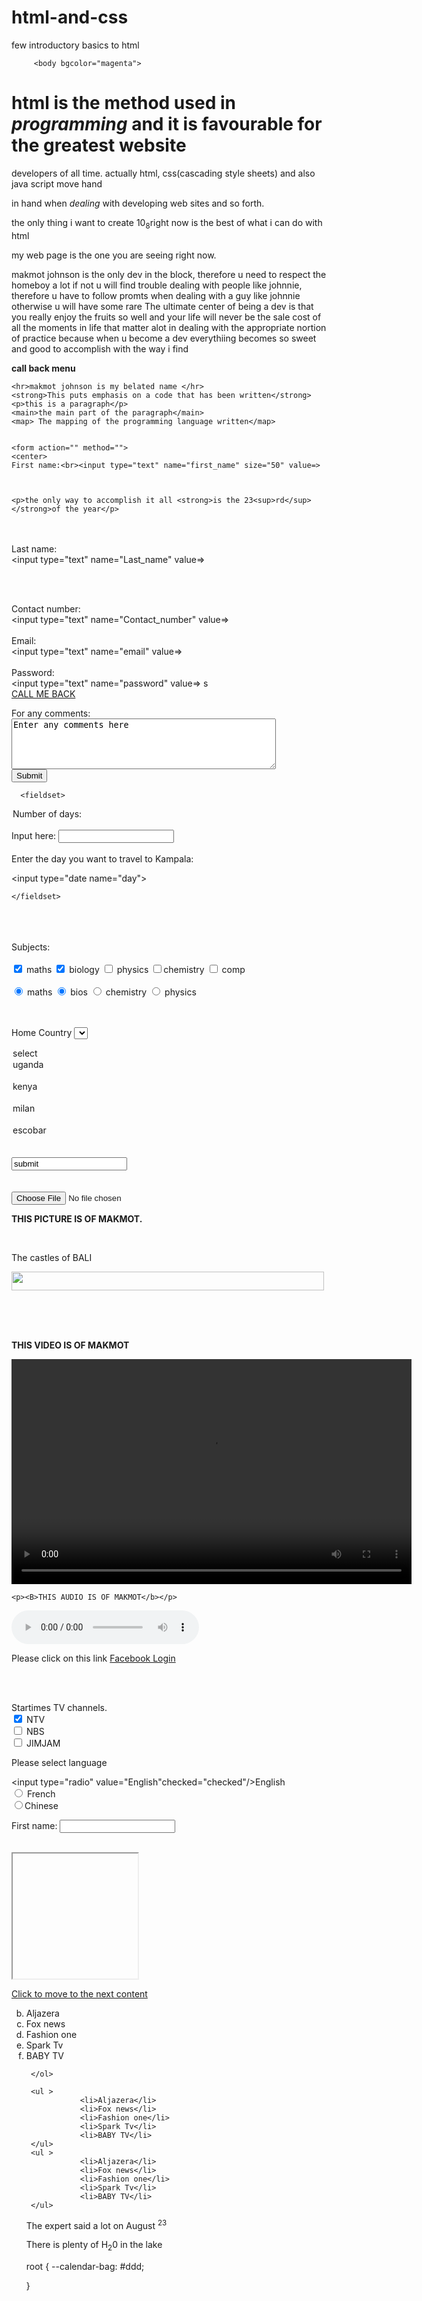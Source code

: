# html-and-css
few introductory basics to html

<!DOCTYPE html>
<html>
	 
<head> 
	 <meta charset="utf-8">
			  <title>my web page</title>
		 </head>

		 <body bgcolor="magenta">
 <h1>html is the <strong>method</strong> used in <em>programming</em> and it is favourable for the greatest website</h1> 
	  developers of all time. actually html, css(cascading style sheets) and also java script move hand 

in hand when <i>dealing</i> with developing web sites and so forth.
<p>the only thing i want to create 10<sub>8</sub>right now is the best of what i can do with html</p>

<p>
my web page is the one you are seeing right now.

</p>
<!--importance of the world rugby channel is simply applicable and the only way to accomplish it
is by over applying the available tools needed for the expodition of the available services in practice
never declare arrays in html independently available by the minister of education and sports in the brackets...-->


makmot johnson is the only dev in the block, therefore u need to respect the homeboy a lot if not u will find trouble dealing 
with people like johnnie, therefore u have to follow promts when dealing with a guy like johnnie otherwise u will 
have some rare <trouble class="">
	The ultimate center of being a dev is that you really enjoy the fruits so well and your 
	life will never be the sale cost of all the moments in life that matter alot in dealing with the appropriate 
	nortion of practice because when u become a dev everythiing becomes so sweet and good to accomplish with the way i find 
	
</trouble>
<p>
	<strong>call back menu</strong>
	
	<hr>makmot johnson is my belated name </hr>
	<strong>This puts emphasis on a code that has been written</strong>
	<p>this is a paragraph</p>
	<main>the main part of the paragraph</main>
	<map> The mapping of the programming language written</map>
	
	
	<form action="" method="">
	<center>
	First name:<br><input type="text" name="first_name" size="50" value=>
	
	
	
	<p>the only way to accomplish it all <strong>is the 23<sup>rd</sup></strong>of the year</p>
	

<br>  <br>
Last name:<br><input type="text" name="Last_name" value=>

<br>
<br>

Contact number:<br><input type="text" name="Contact_number" value=>
<br>
<br>
Email:<br><input type="text" name="email" value=>
<br>
<br>
Password:<br><input type="text" name="password" value=>
s<br>
<a href="make a call back.html"> CALL ME BACK</a>

</center>

<p>
For any comments:<br>
<textarea rows="5" cols="50" name="description">Enter any comments here </textarea>
<br>

<input type="Submit" name="Submit">
<br>

	  <fieldset>

<legend>Number of days:</legend>
<br>
 Input here:  <input type="number name="numdays min="30" max="50"> 
<br>
<br>
Enter the day you want to travel to Kampala:
	
<input type="date name="day">

	</fieldset> 
<br>
<br>
<br>
Subjects:
<br>
<br>
<input type="checkbox" name="maths" value="on" checked="yes"/> maths
<input type="checkbox" name="biology" value="on" checked="yes"/> biology
<input type="checkbox" name="physics" value="on" /> physics
<input type="checkbox" name="chemistry" value="on" />chemistry
<input type="checkbox" name="comp" value="on" /> comp

<br>
<br>
   <input type="radio" name="maths" value="on" checked="yes"/> maths
   <input type="radio" name="bios" value="on" checked="yes"/> bios
   <input type="radio" name="chemistry" valuea="on" /> chemistry
   <input type="radio" name="physics" value="on" /> physics

<br><br>
Home Country
<select name="dropdown">
<option value="select" selected>select</option>

<option value="uganda" >uganda</option> <br>
<option value="kenya">kenya</option><br>
<option value="milan" >milan</option><br>
<option value="escobar">escobar</option><br>

</select>
<br>
<input tpype="submit" value="submit">
<br><br><br>

<input type="file" name="file upload" accept="image/*"/>

<p><b>THIS PICTURE IS OF MAKMOT.</b></p>
<br>
<p>The castles of BALI</p>

<img src="makmot.png" width="500" height="30 ">


<br><br><br>
<p><B>THIS VIDEO IS OF MAKMOT</b></p>

<video width="640" HEIGHT="360" controls>
  <source src= "johnson.mp4">

</video>

	<p><B>THIS AUDIO IS OF MAKMOT</b></p>

<audio widith= "50" height="20" controls>
<source src= "johnson.mp4">
</audio>

<p> Please click on this link
<a href="www.facebook.com"> Facebook Login </a>

<br><br>
<p>Startimes TV channels.
<br>
<input type="checkbox" value="NTV"checked="yes"/> NTV  <br>
<input type="checkbox" value="NBS" /> NBS <br> 
<input type="checkbox" value="JIMJAM" /> JIMJAM <br>

<p> Please select language<br>

<input type="radio" value="English"checked="checked"/>English <br>
<input type="radio" value="French" /> French <br> 
<input type="radio" value="Chinese" />Chinese <br>



</p>

<lable for="Firstname">First name:</lable>
<input type="text" id="Firstname" name="">
<br><br>

</p>
<!-- this is used for advertising, making navigation menues, etc-->
<iframe frameborder="1" width="200" height="200"
src="" name="ouriframe" id="ouriframe">

<!-- this text shouldnt display on your web page-->
Do you see this

<br>This is the beginning if the paragraph.
This is the beginning of the paragraph and it is used for writing all
the necessary..!!
Maintain the process of it <all class="text">makmot</all>
<
<nav>
	
</iframe><br>

<a href="" target="ouriframe">Click to move to the next content</a>
<p>
	 <ol type="a" start="2">
<li>Aljazera</li>
<li>Fox news</li>
<li>Fashion one</li>
<li>Spark Tv</li>
<li>BABY TV</li>

	 </ol>

	 <ul >
				<li>Aljazera</li>
				<li>Fox news</li>
				<li>Fashion one</li>
				<li>Spark Tv</li>
				<li>BABY TV</li>
	 </ul>
	 <ul >
				<li>Aljazera</li>
				<li>Fox news</li>
				<li>Fashion one</li>
				<li>Spark Tv</li>
				<li>BABY TV</li>
	 </ul>

<p>The expert said a lot on August <sup>23</sup></p>
<p>There is plenty of H<sub>2</sub>0 in the lake</p>

root 
{
	--calendar-bag: #ddd;

}
<div id="calendar">
	
</div>





















































</form>
</body>
</html>



















